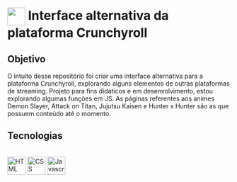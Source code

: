 <h1>
     <img align="center" width="40px" src="https://upload.wikimedia.org/wikipedia/commons/thumb/0/08/Crunchyroll_Logo.png/669px-Crunchyroll_Logo.png?20200804211958">
    <span>Interface alternativa da plataforma Crunchyroll</span>
</h1>

## Objetivo
O intuito desse repositório foi criar uma interface alternativa para a plataforma Crunchyroll, explorando alguns elementos de outras plataformas de streaming. Projeto para fins didáticos e em desenvolvimento, estou explorando algumas funções em JS.
As páginas referentes aos animes Demon Slayer, Attack on Titan, Jujutsu Kaisen e Hunter x Hunter são as que possuem conteúdo até o momento.

## Tecnologias

<div style="display: inline_block"><br>
  <img align="center" alt="HTML" height="41" width="41" src="https://cdn-icons-png.flaticon.com/512/136/136528.png">
  <img align="center" alt="CSS" height="41" width="41" src="https://cdn-icons-png.flaticon.com/512/136/136527.png">
  <img align="center" alt="Javascript" height="41" width="41" src="https://cdn-icons-png.flaticon.com/512/136/136530.png">
</div>
